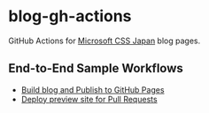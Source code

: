 # blog-gh-actions

GitHub Actions for [Microsoft CSS Japan](https://aka.ms/JSupport) blog pages.

## End-to-End Sample Workflows

* [Build blog and Publish to GitHub Pages](./docs/upload-gh-pages.md)
* [Deploy preview site for Pull Requests](./docs/deploy-preview.md)

